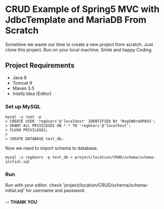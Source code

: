 # CRUD Example of Spring5 MVC with JdbcTemplate and MariaDB From Scratch
Sometime we waste our time to create a new project from scratch. Just clone this project. Run on your local machine.
Smile and happy Coding.

## Project Requirements
- Java 9
- Tomcat 9
- Maven 3.5
- Intellij Idea (Editor)

### Set up MySQL
```
mysql -u root -p 
> CREATE USER 'regUsers'@'localhost' IDENTIFIED BY 'Reg5W0rd4PASS';
> GRANT ALL PRIVILEGES ON *.* TO 'regUsers'@'localhost';
> FLUSH PRIVILEGES;
>
> CREATE DATABASE test_db;
```

Now we need to import schema to database.

```
mysql -u regUsers -p test_db < project/location/CRUD/schema/schema-initial.sql
```
### Run
Run with your editor.
check 'project/location/CRUD/schema/schema-initial.sql' for username and password.

#### -- THANK YOU
